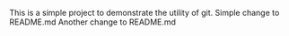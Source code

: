 This is a simple project to demonstrate the utility of git.
Simple change to README.md
Another change to README.md

